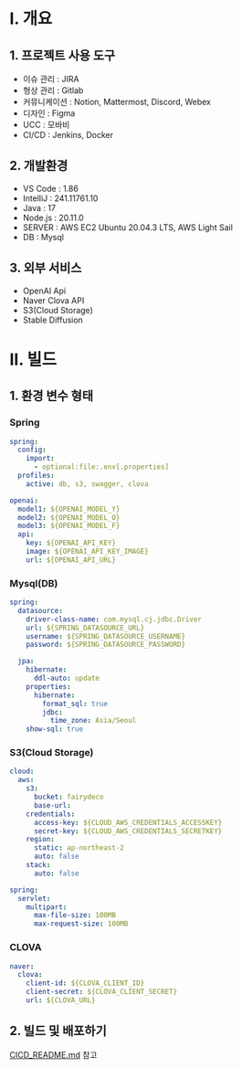 # I. 개요

## 1. 프로젝트 사용 도구

- 이슈 관리 : JIRA
- 형상 관리 : Gitlab
- 커뮤니케이션 : Notion, Mattermost, Discord, Webex
- 디자인 : Figma
- UCC : 모바비
- CI/CD : Jenkins, Docker

## 2. 개발환경

- VS Code : 1.86
- IntelliJ : 241.11761.10
- Java : 17
- Node.js : 20.11.0
- SERVER : AWS EC2 Ubuntu 20.04.3 LTS, AWS Light Sail
- DB : Mysql

## 3. 외부 서비스

- OpenAI Api
- Naver Clova API
- S3(Cloud Storage)
- Stable Diffusion

# II. 빌드

## 1. 환경 변수 형태

### Spring

```yaml
spring:
  config:
    import:
      - optional:file:.env[.properties]
  profiles:
    active: db, s3, swagger, clova

openai:
  model1: ${OPENAI_MODEL_Y}
  model2: ${OPENAI_MODEL_O}
  model3: ${OPENAI_MODEL_F}
  api:
    key: ${OPENAI_API_KEY}
    image: ${OPENAI_API_KEY_IMAGE}
    url: ${OPENAI_API_URL}
```

### Mysql(DB)

```yaml
spring:
  datasource:
    driver-class-name: com.mysql.cj.jdbc.Driver
    url: ${SPRING_DATASOURCE_URL}
    username: ${SPRING_DATASOURCE_USERNAME}
    password: ${SPRING_DATASOURCE_PASSWORD}

  jpa:
    hibernate:
      ddl-auto: update
    properties:
      hibernate:
        format_sql: true
        jdbc:
          time_zone: Asia/Seoul
    show-sql: true
```

### S3(Cloud Storage)

```yaml
cloud:
  aws:
    s3:
      bucket: fairydeco
      base-url:
    credentials:
      access-key: ${CLOUD_AWS_CREDENTIALS_ACCESSKEY}
      secret-key: ${CLOUD_AWS_CREDENTIALS_SECRETKEY}
    region:
      static: ap-northeast-2
      auto: false
    stack:
      auto: false

spring:
  servlet:
    multipart:
      max-file-size: 100MB
      max-request-size: 100MB
```

### CLOVA

```yaml
naver:
  clova:
    client-id: ${CLOVA_CLIENT_ID}
    client-secret: ${CLOVA_CLIENT_SECRET}
    url: ${CLOVA_URL}
```

## 2. 빌드 및 배포하기

[CICD_README.md](./CICD_README.md) 참고
